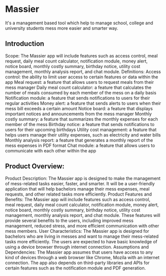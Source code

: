 # Massier
It's a management based tool which help to manage school, college and university students mess more easier and smarter way.
## Introduction
Scope: The Massier app will include features such as access control, meal request, daily meal count calculator, notification module, money alert, notice board, monthly costly summary, birthday notice, utility cost management, monthly analysis report, and chat module. 
Definitions: 
Access control: the ability to limit user access to certain features or data within the app 
Meal request: a feature that allows users to request meals from their mess manager
Daily meal count calculator: a feature that calculates the number of meals consumed by each member of the mess on a daily basis
Notification module: a feature that sends notifications to users for their regular activities 
Money alert: a feature that sends alerts to users when their mess bill exceeds a certain amount 
Notice board: a feature that displays important notices and announcements from the mess manager 
Monthly costly summary: a feature that summarizes the monthly expenses for each member of the mess 
Birthday notice: a feature that sends notifications to users for their upcoming birthdays 
Utility cost management: a feature that helps users manage their utility expenses, such as electricity and water bills 
Monthly analysis report: a feature that generates a monthly report of the mess expenses in PDF format 
Chat module: a feature that allows users to communicate with each other within the app 
## Product Overview: 
Product Description: The Massier app is designed to make the management of mess-related tasks easier, faster, and smarter. It will be a user-friendly application that will help bachelors manage their mess expenses, meal requests, and other related tasks more efficiently. 
Product Features and Benefits: The Massier app will include features such as access control, meal request, daily meal count calculator, notification module, money alert, notice board, monthly costly summary, birthday notice, utility cost management, monthly analysis report, and chat module. These features will provide several benefits to the users, including improved mess management, reduced stress, and more efficient communication with other mess members. 
User Characteristics: The Massier app is designed for bachelors who are living in messes and want to manage their mess-related tasks more efficiently. The users are expected to have basic knowledge of using a device browser through internet connection.
Assumptions and Dependencies: The Massier app assumes that users have access to any kind of devices through a web browser like Chrome, Mozila with an internet connection. The app also depends on third-party libraries and APIs for certain features such as the notification module and PDF generation.
